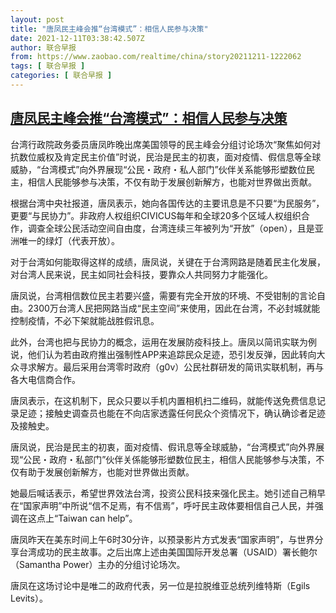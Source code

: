 ```yaml
---
layout: post
title: "唐凤民主峰会推“台湾模式”：相信人民参与决策"
date: 2021-12-11T03:38:42.507Z
author: 联合早报
from: https://www.zaobao.com/realtime/china/story20211211-1222062
tags: [ 联合早报 ]
categories: [ 联合早报 ]
---
```

<!--1639215420000-->
[唐凤民主峰会推“台湾模式”：相信人民参与决策](https://www.zaobao.com/realtime/china/story20211211-1222062)
------

<div>
<p>台湾行政院政务委员唐凤昨晚出席美国领导的民主峰会分组讨论场次“聚焦如何对抗数位威权及肯定民主价值”时说，民治是民主的初衷，面对疫情、假信息等全球威胁，“台湾模式”向外界展现“公民・政府・私人部门”伙伴关系能够形塑数位民主，相信人民能够参与决策，不仅有助于发展创新解方，也能对世界做出贡献。</p><p>根据台湾中央社报道，唐凤表示，她向各国传达的主要讯息是不只要“为民服务”，更要“与民协力”。非政府人权组织CIVICUS每年和全球20多个区域人权组织合作，调查全球公民活动空间自由度，台湾连续三年被列为“开放”（open），且是亚洲唯一的绿灯（代表开放）。</p><p>对于台湾如何能取得这样的成绩，唐凤说，关键在于台湾网路是随着民主化发展，对台湾人民来说，民主如同社会科技，要靠众人共同努力才能强化。</p><section id="imu"><div id="dfp-ad-imu1">        </div></section><p>唐凤说，台湾相信数位民主若要兴盛，需要有完全开放的环境、不受钳制的言论自由。2300万台湾人民把网路当成“民主空间”来使用，因此在台湾，不必封城就能控制疫情，不必下架就能战胜假讯息。</p><p>此外，台湾也把与民协力的概念，运用在发展防疫科技上。唐凤以简讯实联为例说，他们认为若由政府推出强制性APP来追踪民众足迹，恐引发反弹，因此转向大众寻求解方。最后采用台湾零时政府（g0v）公民社群研发的简讯实联机制，再与各大电信商合作。</p><p>唐凤表示，在这机制下，民众只要以手机内置相机扫二维码，就能传送免费信息记录足迹；接触史调查员也能在不向店家透露任何民众个资情况下，确认确诊者足迹及接触史。</p><div id="innity-in-post"></div><div id="dfp-ad-midarticlespecial">        </div><p>唐凤说，民治是民主的初衷，面对疫情、假讯息等全球威胁，“台湾模式”向外界展现“公民・政府・私部门”伙伴关係能够形塑数位民主，相信人民能够参与决策，不仅有助于发展创新解方，也能对世界做出贡献。</p><p>她最后喊话表示，希望世界效法台湾，投资公民科技来强化民主。她引述自己稍早在“国家声明”中所说“信不足焉，有不信焉”，呼吁民主政体要相信自己人民，并强调在这点上“Taiwan can help”。</p><p>唐凤昨天在美东时间上午6时30分许，以预录影片方式发表“国家声明”，与世界分享台湾成功的民主故事。之后出席上述由美国国际开发总署（USAID）署长鲍尔（Samantha Power）主办的分组讨论场次。</p><p>唐凤在这场讨论中是唯二的政府代表，另一位是拉脱维亚总统列维特斯（Egils Levits）。</p>      <div class="cx_paywall_placeholder" id="sph_cdp_40"></div>
</div>
